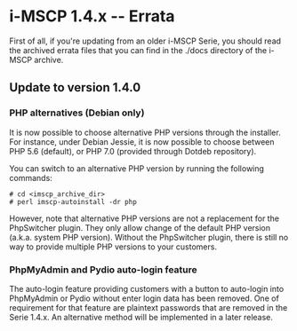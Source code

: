 # i-MSCP 1.4.x -- Errata

First of all, if you're updating from an older i-MSCP Serie, you should read the archived errata files that you can
find in the ./docs directory of the i-MSCP archive.

## Update to version 1.4.0

### PHP alternatives (Debian only)

It is now possible to choose alternative PHP versions through the installer. For instance, under Debian Jessie, it is
now possible to choose between PHP 5.6 (default), or PHP 7.0 (provided through Dotdeb repository).

You can switch to an alternative PHP version by running the following commands:

    # cd <imscp_archive_dir>
    # perl imscp-autoinstall -dr php

However, note that alternative PHP versions are not a replacement for the PhpSwitcher plugin. They only allow change of
the default PHP version (a.k.a. system PHP version). Without the PhpSwitcher plugin, there is still no way to provide
multiple PHP versions to your customers.

### PhpMyAdmin and Pydio auto-login feature

The auto-login feature providing customers with a button to auto-login into PhpMyAdmin or Pydio without enter login data
has been removed. One of requirement for that feature are plaintext passwords that are removed in the Serie 1.4.x. An
alternative method will be implemented in a  later release.

